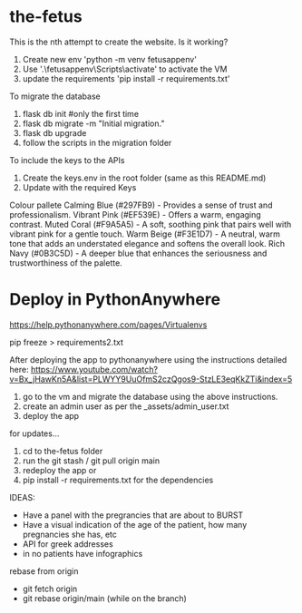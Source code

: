 # the-fetus

This is the nth attempt to create the website. Is it working?

1. Create new env 'python -m venv fetusappenv'
2. Use '.\fetusappenv\Scripts\activate' to activate the VM
3. update the requirements 'pip install -r requirements.txt'


To migrate the database
1. flask db init #only the first time
2. flask db migrate -m "Initial migration."
3. flask db upgrade
4. follow the scripts in the migration folder

To include the keys to the APIs
1. Create the keys.env in the root folder (same as this README.md)
2. Update with the required Keys

Colour pallete
Calming Blue (#297FB9) - Provides a sense of trust and professionalism.
Vibrant Pink (#EF539E) - Offers a warm, engaging contrast.
Muted Coral (#F9A5A5) - A soft, soothing pink that pairs well with vibrant pink for a gentle touch.
Warm Beige (#F3E1D7) - A neutral, warm tone that adds an understated elegance and softens the overall look.
Rich Navy (#0B3C5D) - A deeper blue that enhances the seriousness and trustworthiness of the palette.

# Deploy in PythonAnywhere

https://help.pythonanywhere.com/pages/Virtualenvs

pip freeze > requirements2.txt

After deploying the app to pythonanywhere using the instructions detailed here: https://www.youtube.com/watch?v=Bx_jHawKn5A&list=PLWYY9UuOfmS2czQgos9-StzLE3eqKkZTi&index=5
1. go to the vm and migrate the database using the above instructions.
2. create an admin user as per the _assets/admin_user.txt
3. deploy the app

for updates...
1. cd to the-fetus folder
2. run the git stash / git pull origin main
3. redeploy the app or
4. pip install -r requirements.txt for the dependencies


IDEAS:
- Have a panel with the pregrancies that are about to BURST
- Have a visual indication of the age of the patient, how many pregnancies she has, etc
- API for greek addresses
- in no patients have infographics

rebase from origin
- git fetch origin
- git rebase origin/main (while on the branch)